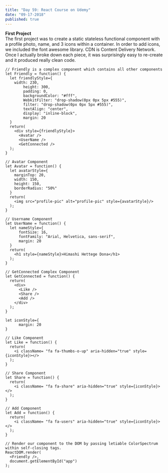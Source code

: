 ```yaml
---
title: "Day 59: React Course on Udemy"
date: "09-17-2018"
published: true
---
```

**First Project**  
The first project was to create a static stateless functional component with a profile photo, name, and 3 icons within a container. In order to add icons, we included the font awesome library. CDN is Content Delivery Network. Once I actually broke down each piece, it was surprisingly easy to re-create and it produced really clean code.

```
// Friendly is a complex component which contains all other components
let Friendly = function() {
  let friendlyStyle={
    width: 230,
        height: 300,
        padding: 0,
        backgroundColor: "#fff",
        WebkitFilter: "drop-shadow(0px 0px 5px #555)",
        filter: "drop-shadow(0px 0px 5px #555)",
        textAlign: "center",
        display: "inline-block",
        margin: 20
  }
  return(
    <div style={friendlyStyle}>
      <Avatar />
      <UserName />
      <GetConnected />
  );
}

// Avatar Component
let Avatar = function() {
  let avatarStyle={
    marginTop: 20,
    width: 150,
    height: 150,
    borderRadius: "50%"
  }
  return(
    <img src="profile-pic" alt="profile-pic" style={avatarStyle}/>
  );
}

// Username Component
let UserName = function() {
  let nameStyle={
      fontSize: 16,
      fontFamily: "Arial, Helvetica, sans-serif",
      margin: 20
  }
  return(
    <h1 style={nameStyle}>Himashi Hettege Dona</h1>
  );
}

// GetConnected Complex Component
let GetConnected = function() {
  return(
    <div>
      <Like />
      <Share />
      <Add />
    </div>
  );
}

let iconStyle={
      margin: 20
}

// Like Component
let Like = function() {
  return(
    <i className= "fa fa-thumbs-o-up" aria-hidden="true" style={iconStyle}></>
  );
}

// Share Component
let Share = function() {
  return(
    <i className= "fa fa-share" aria-hidden="true" style={iconStyle}></>
  );
}

// Add Component
let Add = function() {
  return(
    <i className= "fa fa-users" aria-hidden="true" style={iconStyle}></>
  );
}

// Render our component to the DOM by passing letiable ColorSpectrum within self-closing tags.
ReactDOM.render(
  <Friendly />,
  document.getElementById("app")
);
```
